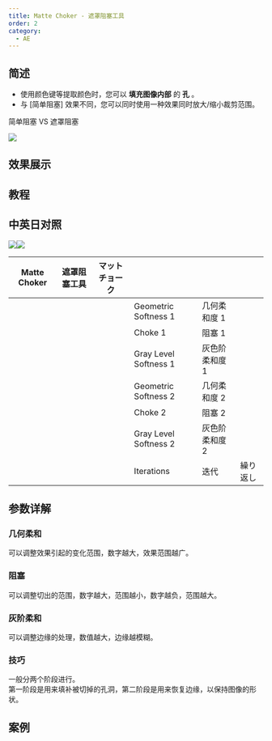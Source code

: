 ```yaml
---
title: Matte Choker - 遮罩阻塞工具
order: 2
category:
  - AE
---
```


## 简述

- 使用颜色键等提取颜色时，您可以 **填充图像内部** 的 **孔** 。
- 与 [简单阻塞] 效果不同，您可以同时使用一种效果同时放大/缩小裁剪范围。

简单阻塞 VS 遮罩阻塞

![](https://cdn.yuelili.com/20211225221709.png)

## 效果展示

## 教程

## 中英日对照

![](https://mir.yuelili.com/wp-content/uploads/user/AE/effects/AE-Effects-Matte-Matte_Choker.png)![](https://mir.yuelili.com/wp-content/uploads/user/AE/effects/AE-Effects-Matte-Matte_Choker_cn.png)

| Matte Choker | 遮罩阻塞工具 | マットチョーク |                       |                |          |
| ------------ | ------------ | -------------- | --------------------- | -------------- | -------- |
|              |              |                | Geometric Softness 1  | 几何柔和度 1   |          |
|              |              |                | Choke 1               | 阻塞 1         |          |
|              |              |                | Gray Level Softness 1 | 灰色阶柔和度 1 |          |
|              |              |                | Geometric Softness 2  | 几何柔和度 2   |          |
|              |              |                | Choke 2               | 阻塞 2         |          |
|              |              |                | Gray Level Softness 2 | 灰色阶柔和度 2 |          |
|              |              |                | Iterations            | 迭代           | 繰り返し |

## 参数详解

### 几何柔和

可以调整效果引起的变化范围，数字越大，效果范围越广。

### 阻塞

可以调整切出的范围，数字越大，范围越小，数字越负，范围越大。

### 灰阶柔和

可以调整边缘的处理，数值越大，边缘越模糊。

### 技巧

一般分两个阶段进行。  
第一阶段是用来填补被切掉的孔洞，第二阶段是用来恢复边缘，以保持图像的形状。

## 案例
